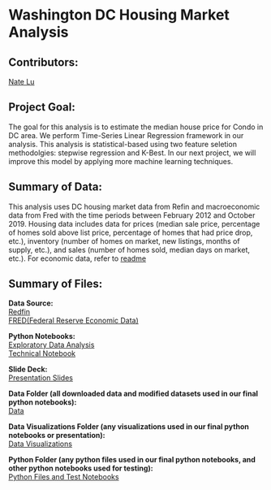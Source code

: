 # Washington DC Housing Market Analysis

## Contributors: 

[Nate Lu](https://github.com/iuniorhsiung)


## Project Goal:

The goal for this analysis is to estimate the median house price for Condo in DC area. We perform Time-Series Linear Regression framework in our analysis. This analysis is statistical-based using two feature seletion methodolgies: stepwise regression and K-Best. In our next project, we will improve this model by applying more machine learning techniques.

## Summary of Data:

This analysis uses DC housing market data from Refin and macroeconomic data from Fred with the time periods between February 2012 and October 2019. Housing data includes data for prices (median sale price, percentage of homes sold above list price, percentage of homes that had price drop, etc.), inventory (number of homes on market, new listings, months of supply, etc.), and sales (number of homes sold, median days on market, etc.). For economic data, refer to [readme](https://github.com/iuniorhsiung/mod4_project_DC_housing_price/blob/master/data/readme.md)

## Summary of Files:

**Data Source:**
<br>
[Redfin](https://www.redfin.com/blog/data-center)
<br>
[FRED(Federal Reserve Economic Data)](https://fred.stlouisfed.org/)

**Python Notebooks:**
<br>
[Exploratory Data Analysis](https://github.com/iuniorhsiung/mod4_project_DC_housing_price/blob/master/master_notebook/DC_house_price_EDA.ipynb)
<br>
[Technical Notebook](https://github.com/iuniorhsiung/mod4_project_DC_housing_price/blob/master/master_notebook/DC_house_price_master.ipynb)

**Slide Deck:**
<br>
[Presentation Slides]()

**Data Folder (all downloaded data and modified datasets used in our final python notebooks):**
<br>
[Data](https://github.com/iuniorhsiung/mod4_project_DC_housing_price/tree/master/data)

**Data Visualizations Folder (any visualizations used in our final python notebooks or presentation):**
<br>
[Data Visualizations](https://github.com/iuniorhsiung/mod4_project_DC_housing_price/tree/master/data_visualization)

**Python Folder (any python files used in our final python notebooks, and other python notebooks used for testing):**
<br>
[Python Files and Test Notebooks](https://github.com/iuniorhsiung/mod4_project_DC_housing_price/tree/master/python_folder)
